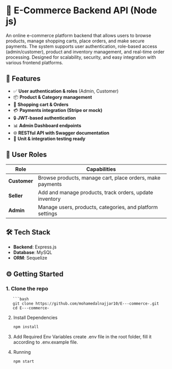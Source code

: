  # 🛒 E-Commerce Backend API (Node js)

 An online e-commerce platform backend that allows users to browse products, manage shopping carts, place orders, and make secure payments. The system supports user authentication, role-based access (admin/customer), product and inventory management, and real-time order processing. Designed for scalability, security, and easy integration with various frontend platforms.


## 🚀 Features

- ✅ **User authentication & roles** (Admin, Customer)
- 📦 **Product & Category management**
- 🛒 **Shopping cart & Orders**
- 💳 **Payments integration (Stripe or mock)**
- 🔒 **JWT-based authentication**
- 📊 **Admin Dashboard endpoints**
- 🌐 **RESTful API with Swagger documentation**
- 🧪 **Unit & integration testing ready**

## 👥 User Roles

| Role        | Capabilities                                                                 |
|-------------|------------------------------------------------------------------------------|
| **Customer** | Browse products, manage cart, place orders, make payments                   |
| **Seller**   | Add and manage products, track orders, update inventory                     |
| **Admin**    | Manage users, products, categories, and platform settings                   |


## 🛠 Tech Stack
  
- **Backend**: Express.js  
- **Database**: MySQL
- **ORM**: Sequelize
## ⚙️ Getting Started

### 1. Clone the repo
       ```bash
       git clone https://github.com/mohamedalnajjar10/E---commerce-.git
       cd E---commerce-

2. Install Dependencies
   ```bash
   npm install

3. Add Required Env Variables
create .env file in the root folder, fill it according to .env.example file.

4. Running
   ```bash
   npm start
